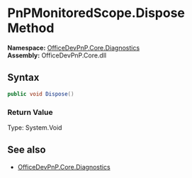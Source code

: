 # PnPMonitoredScope.Dispose Method  
**Namespace:** [OfficeDevPnP.Core.Diagnostics](OfficeDevPnP.Core.Diagnostics.md)  
**Assembly:** OfficeDevPnP.Core.dll  
## Syntax
```C#
public void Dispose()
```
### Return Value
Type: System.Void  

## See also
- [OfficeDevPnP.Core.Diagnostics](OfficeDevPnP.Core.Diagnostics.md)
